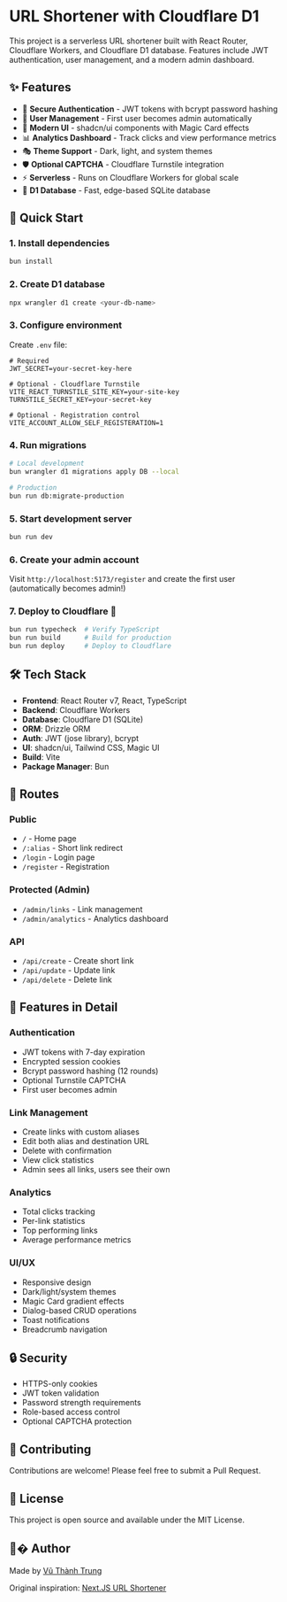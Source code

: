 # URL Shortener with Cloudflare D1

This project is a serverless URL shortener built with React Router, Cloudflare Workers, and Cloudflare D1 database. Features include JWT authentication, user management, and a modern admin dashboard.

## ✨ Features

- 🔐 **Secure Authentication** - JWT tokens with bcrypt password hashing
- 👤 **User Management** - First user becomes admin automatically
- 🎨 **Modern UI** - shadcn/ui components with Magic Card effects
- 📊 **Analytics Dashboard** - Track clicks and view performance metrics
- 🎭 **Theme Support** - Dark, light, and system themes
- 🛡️ **Optional CAPTCHA** - Cloudflare Turnstile integration
- ⚡ **Serverless** - Runs on Cloudflare Workers for global scale
- 💾 **D1 Database** - Fast, edge-based SQLite database

## 🚀 Quick Start

### 1. Install dependencies
```bash
bun install
```

### 2. Create D1 database
```bash
npx wrangler d1 create <your-db-name>
```

### 3. Configure environment
Create `.env` file:
```env
# Required
JWT_SECRET=your-secret-key-here

# Optional - Cloudflare Turnstile
VITE_REACT_TURNSTILE_SITE_KEY=your-site-key
TURNSTILE_SECRET_KEY=your-secret-key

# Optional - Registration control
VITE_ACCOUNT_ALLOW_SELF_REGISTERATION=1
```

### 4. Run migrations
```bash
# Local development
bun wrangler d1 migrations apply DB --local

# Production
bun run db:migrate-production
```

### 5. Start development server
```bash
bun run dev
```

### 6. Create your admin account
Visit `http://localhost:5173/register` and create the first user (automatically becomes admin!)

### 7. Deploy to Cloudflare 🚀
```bash
bun run typecheck  # Verify TypeScript
bun run build      # Build for production
bun run deploy     # Deploy to Cloudflare
```
## 🛠️ Tech Stack

- **Frontend**: React Router v7, React, TypeScript
- **Backend**: Cloudflare Workers
- **Database**: Cloudflare D1 (SQLite)
- **ORM**: Drizzle ORM
- **Auth**: JWT (jose library), bcrypt
- **UI**: shadcn/ui, Tailwind CSS, Magic UI
- **Build**: Vite
- **Package Manager**: Bun

## 📱 Routes

### Public
- `/` - Home page
- `/:alias` - Short link redirect
- `/login` - Login page
- `/register` - Registration

### Protected (Admin)
- `/admin/links` - Link management
- `/admin/analytics` - Analytics dashboard

### API
- `/api/create` - Create short link
- `/api/update` - Update link
- `/api/delete` - Delete link

## 🎯 Features in Detail

### Authentication
- JWT tokens with 7-day expiration
- Encrypted session cookies
- Bcrypt password hashing (12 rounds)
- Optional Turnstile CAPTCHA
- First user becomes admin

### Link Management
- Create links with custom aliases
- Edit both alias and destination URL
- Delete with confirmation
- View click statistics
- Admin sees all links, users see their own

### Analytics
- Total clicks tracking
- Per-link statistics
- Top performing links
- Average performance metrics

### UI/UX
- Responsive design
- Dark/light/system themes
- Magic Card gradient effects
- Dialog-based CRUD operations
- Toast notifications
- Breadcrumb navigation

## 🔒 Security

- HTTPS-only cookies
- JWT token validation
- Password strength requirements
- Role-based access control
- Optional CAPTCHA protection

## 🤝 Contributing

Contributions are welcome! Please feel free to submit a Pull Request.

## 📄 License

This project is open source and available under the MIT License.

## 👨‍� Author

Made by [Vũ Thành Trung](https://discord.gg/TR8k3MtjNZ)

Original inspiration: [Next.JS URL Shortener](https://github.com/vuthanhtrung2010/url-shortener)
